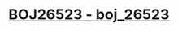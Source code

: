 # [BOJ26523 - boj_26523](https://www.acmicpc.net/problem/26523)
<!--tags: ad-hoc, math, probability, stats-->
